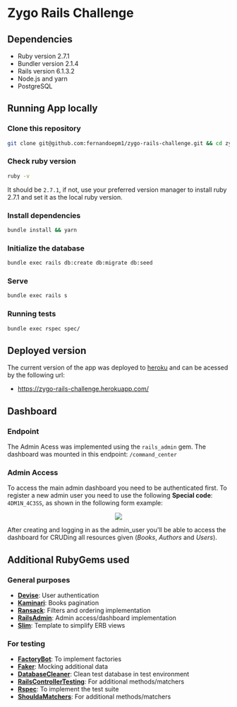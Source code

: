 # Zygo Rails Challenge

## Dependencies

- Ruby version 2.7.1
- Bundler version 2.1.4
- Rails version 6.1.3.2
- Node.js and yarn
- PostgreSQL

## Running App locally

### Clone this repository

```bash
git clone git@github.com:fernandoepm1/zygo-rails-challenge.git && cd zygo-rails-challenge
```

### Check ruby version

```bash
ruby -v
```

It should be `2.7.1`, if not, use your preferred version manager to install ruby 2.7.1 and set it as the local ruby version.

### Install dependencies

```bash
bundle install && yarn
```

### Initialize the database

```bash
bundle exec rails db:create db:migrate db:seed
```

### Serve

```bash
bundle exec rails s
```

### Running tests

```bash
bundle exec rspec spec/
```

## Deployed version

The current version of the app was deployed to [heroku](https://dashboard.heroku.com/) and can be acessed by the following url:

- https://zygo-rails-challenge.herokuapp.com/

## Dashboard

### Endpoint

The Admin Acess was implemented using the `rails_admin` gem. The dashboard was mounted in this endpoint: `/command_center`

### Admin Access

To access the main admin dashboard you need to be authenticated first. To register a new admin user you need to use the following **Special code**: `4DM1N_4C3SS`, as shown in the following form example:

<p align="center">
  <img src="https://user-images.githubusercontent.com/25914952/119374561-1810d180-bc90-11eb-85b9-0f0a7686aa0f.png">
</p>

After creating and logging in as the admin_user you'll be able to access the dashboard for CRUDing all resources given (_Books_, _Authors_ and _Users_).

## Additional RubyGems used

### General purposes

- [**Devise**](https://github.com/heartcombo/devise): User authentication
- [**Kaminari**](https://github.com/kaminari/kaminari): Books pagination
- [**Ransack**](https://github.com/activerecord-hackery/ransack): Filters and ordering implementation
- [**RailsAdmin**](https://github.com/sferik/rails_admin): Admin access/dashboard implementation
- [**Slim**](https://github.com/slim-template/slim): Template to simplify ERB views

### For testing

- [**FactoryBot**](https://github.com/thoughtbot/factory_bot): To implement factories
- [**Faker**](https://github.com/faker-ruby/faker): Mocking additional data
- [**DatabaseCleaner**](https://github.com/DatabaseCleaner/database_cleaner): Clean test database in test environment
- [**RailsControllerTesting**](https://github.com/rails/rails-controller-testing): For additional methods/matchers
- [**Rspec**](https://github.com/rspec/rspec): To implement the test suite
- [**ShouldaMatchers**](https://github.com/thoughtbot/shoulda-matchers): For additional methods/matchers
